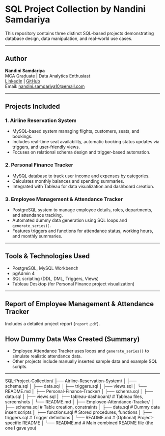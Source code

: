 # SQL Project Collection by Nandini Samdariya

This repository contains three distinct SQL-based projects demonstrating database design, data manipulation, and real-world use cases.

---
## Author

**Nandini Samdariya**  
MCA Graduate | Data Analytics Enthusiast  
[LinkedIn](https://www.linkedin.com/in/nandinisamdariya) | [GitHub](https://github.com/nandinisamdariya)  
Email: nandini.samdariya10@email.com

---

## Projects Included

### 1. Airline Reservation System
- MySQL-based system managing flights, customers, seats, and bookings.
- Includes real-time seat availability, automatic booking status updates via triggers, and user-friendly views.
- Focuses on relational schema design and trigger-based automation.

### 2. Personal Finance Tracker
- MySQL database to track user income and expenses by categories.
- Calculates monthly balances and spending summaries.
- Integrated with Tableau for data visualization and dashboard creation.

### 3. Employee Management & Attendance Tracker
- PostgreSQL system to manage employee details, roles, departments, and attendance tracking.
- Automated dummy data generation using SQL loops and `generate_series()`.
- Features triggers and functions for attendance status, working hours, and monthly summaries.
---

## Tools & Technologies Used
- PostgreSQL, MySQL Workbench
- pgAdmin 4
- SQL scripting (DDL, DML, Triggers, Views)
- Tableau Desktop (for Personal Finance project visualization)

---
## Report of Employee Management & Attendance Tracker 
Includes a detailed project report (`report.pdf`).

## How Dummy Data Was Created (Summary)
- Employee Attendance Tracker uses loops and `generate_series()` to simulate realistic attendance data.
- Other projects include manually inserted sample data and example SQL scripts.

---

SQL-Project-Collection/
├── Airline-Reservation-System/
│   ├── schema.sql
│   ├── data.sql
│   ├── triggers.sql
│   ├── views.sql
│   └── README.md
│
├── Personal-Finance-Tracker/
│   ├── schema.sql
│   ├── data.sql
│   ├── views.sql
│   ├── tableau-dashboard/  # Tableau files, screenshots
│   └── README.md
│
├── Employee-Attendance-Tracker/
│   ├── schema.sql          # Table creation, constraints
│   ├── data.sql            # Dummy data insert scripts
│   ├── functions.sql       # Stored procedures, functions
│   ├── triggers.sql        # Trigger definitions
│   └── README.md           # (Optional) Project-specific README
│
└── README.md               # Main combined README file (the one I gave you)




